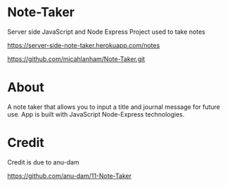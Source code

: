 # Note-Taker
Server side JavaScript and Node Express Project used to take notes

https://server-side-note-taker.herokuapp.com/notes

https://github.com/micahlanham/Note-Taker.git


# About
A note taker that allows you to input a title and journal message for future use. App is built with JavaScript Node-Express technologies.

# Credit
Credit is due to anu-dam

https://github.com/anu-dam/11-Note-Taker
